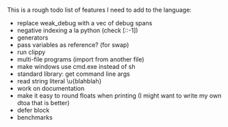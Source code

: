 
This is a rough todo list of features I need to add to the language:

* replace weak\_debug with a vec of debug spans
* negative indexing a la python (check [::-1])
* generators
* pass variables as reference? (for swap)
* run clippy
* multi-file programs (import from another file)
* make windows use cmd.exe instead of sh
* standard library: get command line args
* read string literal \u{blahblah}
* work on documentation
* make it easy to round floats when printing (I might want to write my own dtoa that is better)
* defer block
* benchmarks
